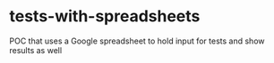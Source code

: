 # tests-with-spreadsheets
POC that uses a Google spreadsheet to hold input for tests and show results as well
